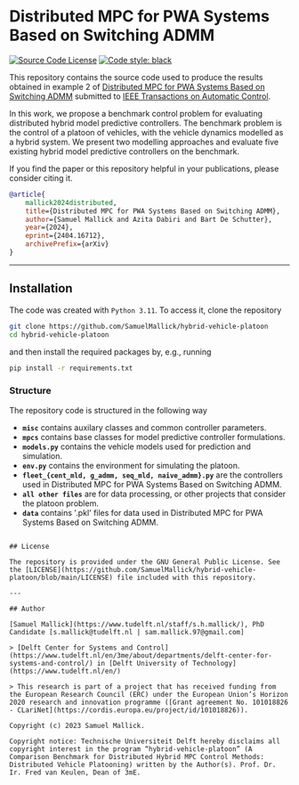 # Distributed MPC for PWA Systems Based on Switching ADMM

[![Source Code License](https://img.shields.io/badge/license-GPL-blueviolet)](https://github.com/SamuelMallick/hybrid-vehicle-platoon/blob/main/LICENSE)
[![Code style: black](https://img.shields.io/badge/code%20style-black-000000.svg)](https://github.com/psf/black)


This repository contains the source code used to produce the results obtained in example 2 of [Distributed MPC for PWA Systems Based on Switching ADMM](https://arxiv.org/abs/2404.16712) submitted to [IEEE Transactions on Automatic Control](https://ieeexplore.ieee.org/xpl/RecentIssue.jsp?punumber=9).

In this work, we propose a benchmark control problem for evaluating distributed hybrid model predictive controllers. The benchmark problem is the control of a platoon of vehicles, with the vehicle dynamics modelled as a hybrid system. We present two modelling approaches and evaluate five existing hybrid model predictive controllers on the benchmark.

If you find the paper or this repository helpful in your publications, please consider citing it.

```bibtex
@article{
    mallick2024distributed,
    title={Distributed MPC for PWA Systems Based on Switching ADMM}, 
    author={Samuel Mallick and Azita Dabiri and Bart De Schutter},
    year={2024},
    eprint={2404.16712},
    archivePrefix={arXiv}
}
```

---

## Installation

The code was created with `Python 3.11`. To access it, clone the repository

```bash
git clone https://github.com/SamuelMallick/hybrid-vehicle-platoon
cd hybrid-vehicle-platoon
```

and then install the required packages by, e.g., running

```bash
pip install -r requirements.txt
```

### Structure

The repository code is structured in the following way

- **`misc`** contains auxilary classes and common controller parameters.
- **`mpcs`** contains base classes for model predictive controller formulations. 
- **`models.py`** contains the vehicle models used for prediction and simulation.
- **`env.py`** contains the environment for simulating the platoon.
- **`fleet_{cent_mld, g_admm, seq_mld, naive_admm}.py`** are the controllers used in Distributed MPC for PWA Systems Based on Switching ADMM.
- **`all other files`** are for data processing, or other projects that consider the platoon problem.
- **`data`** contains '.pkl' files for data used in Distributed MPC for PWA Systems Based on Switching ADMM.
```

## License

The repository is provided under the GNU General Public License. See the [LICENSE](https://github.com/SamuelMallick/hybrid-vehicle-platoon/blob/main/LICENSE) file included with this repository.

---

## Author

[Samuel Mallick](https://www.tudelft.nl/staff/s.h.mallick/), PhD Candidate [s.mallick@tudelft.nl | sam.mallick.97@gmail.com]

> [Delft Center for Systems and Control](https://www.tudelft.nl/en/3me/about/departments/delft-center-for-systems-and-control/) in [Delft University of Technology](https://www.tudelft.nl/en/)

> This research is part of a project that has received funding from the European Research Council (ERC) under the European Union’s Horizon 2020 research and innovation programme ([Grant agreement No. 101018826 - CLariNet](https://cordis.europa.eu/project/id/101018826)).

Copyright (c) 2023 Samuel Mallick.

Copyright notice: Technische Universiteit Delft hereby disclaims all copyright interest in the program “hybrid-vehicle-platoon” (A Comparison Benchmark for Distributed Hybrid MPC Control Methods: Distributed Vehicle Platooning) written by the Author(s). Prof. Dr. Ir. Fred van Keulen, Dean of 3mE.
